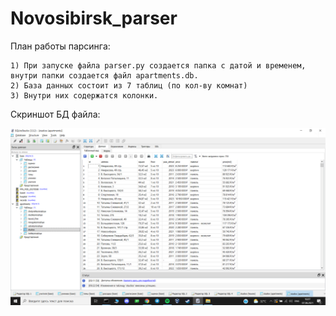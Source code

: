 # Novosibirsk_parser

План работы парсинга:

    1) При запуске файла parser.py создается папка с датой и временем, внутри папки создается файл apartments.db.
    2) База данных состоит из 7 таблиц (по кол-ву комнат)
    3) Внутри них содержатся колонки.
Скриншот БД файла:

![alt tag](https://github.com/shugaibov-valy/Novosibirsk_parser/blob/master/screenshot_db.png)

